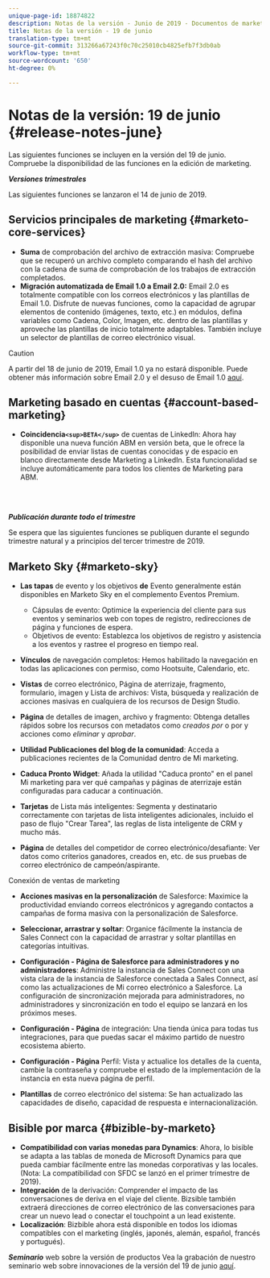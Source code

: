 ```yaml
---
unique-page-id: 18874822
description: Notas de la versión - Junio de 2019 - Documentos de marketing - Documentación del producto
title: Notas de la versión - 19 de junio
translation-type: tm+mt
source-git-commit: 313266a67243f0c70c25010cb4825efb7f3db0ab
workflow-type: tm+mt
source-wordcount: '650'
ht-degree: 0%

---
```



# Notas de la versión: 19 de junio {#release-notes-june}

Las siguientes funciones se incluyen en la versión del 19 de junio. Compruebe la disponibilidad de las funciones en la edición de marketing.

***Versiones trimestrales***

Las siguientes funciones se lanzaron el 14 de junio de 2019.

## Servicios principales de marketing {#marketo-core-services}

* **Suma** de comprobación del archivo de extracción masiva: Compruebe que se recuperó un archivo completo comparando el hash del archivo con la cadena de suma de comprobación de los trabajos de extracción completados.
* **Migración automatizada de Email 1.0 a Email 2.0:** Email 2.0 es totalmente compatible con los correos electrónicos y las plantillas de Email 1.0. Disfrute de nuevas funciones, como la capacidad de agrupar elementos de contenido (imágenes, texto, etc.) en módulos, defina variables como Cadena, Color, Imagen, etc. dentro de las plantillas y aproveche las plantillas de inicio totalmente adaptables. También incluye un selector de plantillas de correo electrónico visual.

>[!CAUTION]
>
>A partir del 18 de junio de 2019, Email 1.0 ya no estará disponible. Puede obtener más información sobre Email 2.0 y el desuso de Email 1.0 [aquí](http://nation.marketo.com/docs/DOC-7038).

## Marketing basado en cuentas {#account-based-marketing}

* **Coincidencia`<sup>BETA</sup>`** de cuentas de LinkedIn: Ahora hay disponible una nueva función ABM en versión beta, que le ofrece la posibilidad de enviar listas de cuentas conocidas y de espacio en blanco directamente desde Marketing a LinkedIn. Esta funcionalidad se incluye automáticamente para todos los clientes de Marketing para ABM.

<br> 

***Publicación durante todo el trimestre***

Se espera que las siguientes funciones se publiquen durante el segundo trimestre natural y a principios del tercer trimestre de 2019.

## Marketo Sky {#marketo-sky}

* **Las tapas** de evento y los objetivos **de** Evento generalmente están disponibles en Marketo Sky en el complemento Eventos Premium.

   * Cápsulas de evento: Optimice la experiencia del cliente para sus eventos y seminarios web con topes de registro, redirecciones de página y funciones de espera.
   * Objetivos de evento: Establezca los objetivos de registro y asistencia a los eventos y rastree el progreso en tiempo real.

* **Vínculos** de navegación completos: Hemos habilitado la navegación en todas las aplicaciones con permiso, como Hootsuite, Calendario, etc.
* **Vistas** de correo electrónico, Página de aterrizaje, fragmento, formulario, imagen y Lista de archivos: Vista, búsqueda y realización de acciones masivas en cualquiera de los recursos de Design Studio.
* **Página** de detalles de imagen, archivo y fragmento: Obtenga detalles rápidos sobre los recursos con metadatos como *creados por* o por y acciones como *eliminar* y *aprobar*.
* **Utilidad Publicaciones del blog de la comunidad**: Acceda a publicaciones recientes de la Comunidad dentro de Mi marketing.
* **Caduca Pronto Widget**: Añada la utilidad &quot;Caduca pronto&quot; en el panel Mi marketing para ver qué campañas y páginas de aterrizaje están configuradas para caducar a continuación.
* **Tarjetas** de Lista más inteligentes: Segmenta y destinatario correctamente con tarjetas de lista inteligentes adicionales, incluido el paso de flujo &quot;Crear Tarea&quot;, las reglas de lista inteligente de CRM y mucho más.
* **Página** de detalles del competidor de correo electrónico/desafiante: Ver datos como criterios ganadores, creados en, etc. de sus pruebas de correo electrónico de campeón/aspirante.

Conexión de ventas de marketing

* **Acciones masivas en la personalización** de Salesforce: Maximice la productividad enviando correos electrónicos y agregando contactos a campañas de forma masiva con la personalización de Salesforce.
* **Seleccionar, arrastrar y soltar**: Organice fácilmente la instancia de Sales Connect con la capacidad de arrastrar y soltar plantillas en categorías intuitivas.
* **Configuración - Página de Salesforce para administradores y no administradores**: Administre la instancia de Sales Connect con una vista clara de la instancia de Salesforce conectada a Sales Connect, así como las actualizaciones de Mi correo electrónico a Salesforce. La configuración de sincronización mejorada para administradores, no administradores y sincronización en todo el equipo se lanzará en los próximos meses.
* **Configuración - Página** de integración: Una tienda única para todas tus integraciones, para que puedas sacar el máximo partido de nuestro ecosistema abierto.
* **Configuración - Página** Perfil: Vista y actualice los detalles de la cuenta, cambie la contraseña y compruebe el estado de la implementación de la instancia en esta nueva página de perfil.

* **Plantillas** de correo electrónico del sistema: Se han actualizado las capacidades de diseño, capacidad de respuesta e internacionalización.

## Bisible por marca {#bizible-by-marketo}

* **Compatibilidad con varias monedas para Dynamics**: Ahora, lo bisible se adapta a las tablas de moneda de Microsoft Dynamics para que pueda cambiar fácilmente entre las monedas corporativas y las locales. (Nota: La compatibilidad con SFDC se lanzó en el primer trimestre de 2019).
* **Integración** de la derivación: Comprender el impacto de las conversaciones de deriva en el viaje del cliente. Bizsible también extraerá direcciones de correo electrónico de las conversaciones para crear un nuevo lead o conectar el touchpoint a un lead existente.
* **Localización**: Bizbible ahora está disponible en todos los idiomas compatibles con el marketing (inglés, japonés, alemán, español, francés y portugués).

***Seminario*** web sobre la versión de productos Vea la grabación de nuestro seminario web sobre innovaciones de la versión del 19 de junio [aquí](https://engage.marketo.com/Marketo-June-Product-Release-2019-On-Demand.html).
